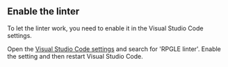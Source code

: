 #

## Enable the linter

To let the linter work, you need to enable it in the Visual Studio Code settings.

Open the [Visual Studio Code settings](command:workbench.action.openSettings2) and search for 'RPGLE linter'. Enable the setting and then restart Visual Studio Code.